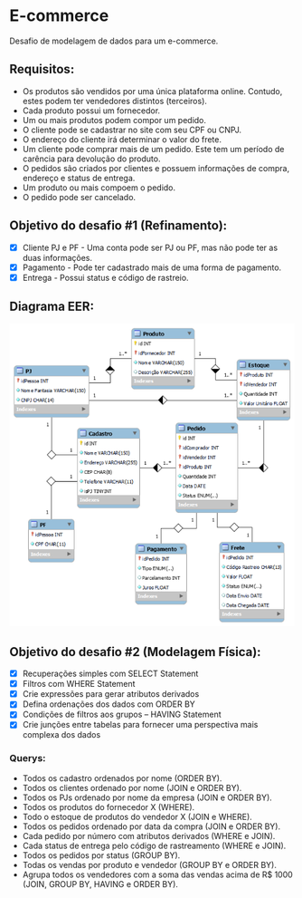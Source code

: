 # E-commerce

 Desafio de modelagem de dados para um e-commerce.

## Requisitos:
- Os produtos são vendidos por uma única plataforma online. Contudo, estes podem ter vendedores distintos (terceiros).
- Cada produto possui um fornecedor.
- Um ou mais produtos podem compor um pedido.
- O cliente pode se cadastrar no site com seu CPF ou CNPJ.
- O endereço do cliente irá determinar o valor do frete.
- Um cliente pode comprar mais de um pedido. Este tem um período de carência para devolução do produto.
- O pedidos são criados por clientes e possuem informações de compra, endereço e status de entrega.
- Um produto ou mais compoem o pedido.
- O pedido pode ser cancelado.


## Objetivo do desafio #1 (Refinamento):
- [x] Cliente PJ e PF - Uma conta pode ser PJ ou PF, mas não pode ter as duas informações.
- [x] Pagamento - Pode ter cadastrado mais de uma forma de pagamento.
- [x] Entrega - Possui status e código de rastreio.

## Diagrama EER:

<img title="Diagrama EER" alt="Diagrama EER" src="diagrama-EER.png">

## Objetivo do desafio #2 (Modelagem Física):
- [x] Recuperações simples com SELECT Statement
- [x] Filtros com WHERE Statement
- [x] Crie expressões para gerar atributos derivados
- [x] Defina ordenações dos dados com ORDER BY
- [x] Condições de filtros aos grupos – HAVING Statement
- [x] Crie junções entre tabelas para fornecer uma perspectiva mais complexa dos dados

### Querys:
- Todos os cadastro ordenados por nome (ORDER BY).
- Todos os clientes ordenado por nome (JOIN e ORDER BY).
- Todos os PJs ordenado por nome da empresa (JOIN e ORDER BY).
- Todos os produtos do fornecedor X (WHERE).
- Todo o estoque de produtos do vendedor X (JOIN e WHERE).
- Todos os pedidos ordenado por data da compra (JOIN e ORDER BY).
- Cada pedido por número com atributos derivados (WHERE e JOIN).
- Cada status de entrega pelo código de rastreamento (WHERE e JOIN).
- Todos os pedidos por status (GROUP BY).
- Todas os vendas por produto e vendedor (GROUP BY e ORDER BY).
- Agrupa todos os vendedores com a soma das vendas acima de R$ 1000 (JOIN, GROUP BY, HAVING e ORDER BY). 